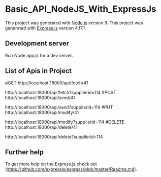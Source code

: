 # Basic_API_NodeJS_With_ExpressJs

This project was generated with [Node.js](https://github.com/nodejs/node) version 9.
This project was generated with [Express.js](https://github.com/expressjs/express) version 4.17.1

## Development server

Run Node app.js for a dev server.

## List of Apis in Project

#GET
  http://localhost:18000/api/fetch/41
  
  http://localhost:18000/api/fetch?suppilerid=114
#POST  
  http://localhost:18000/api/send/41
  
  http://localhost:18000/api/send?suppilerid=114
#PUT 
  http://localhost:18000/api/modify/41
  
  http://localhost:18000/api/modify?suppilerid=114
#DELETE  
  http://localhost:18000/api/delete/41
  
  http://localhost:18000/api/delete?suppilerid=114

## Further help

To get more help on the Express.js check out (https://github.com/expressjs/express/blob/master/Readme.md).

